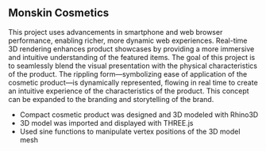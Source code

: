 ## Monskin Cosmetics

This project uses advancements in smartphone and web browser performance, enabling richer, more dynamic web experiences. Real-time 3D rendering enhances product showcases by providing a more immersive and intuitive understanding of the featured items. The goal of this project is to seamlessly blend the visual presentation with the physical characteristics of the product. The rippling form—symbolizing ease of application of the cosmetic product—is dynamically represented, flowing in real time to create an intuitive experience of the characteristics of the product. This concept can be expanded to the branding and storytelling of the brand.

- Compact cosmetic product was designed and 3D modeled with Rhino3D
- 3D model was imported and displayed with THREE.js
- Used sine functions to manipulate vertex positions of the 3D model mesh
